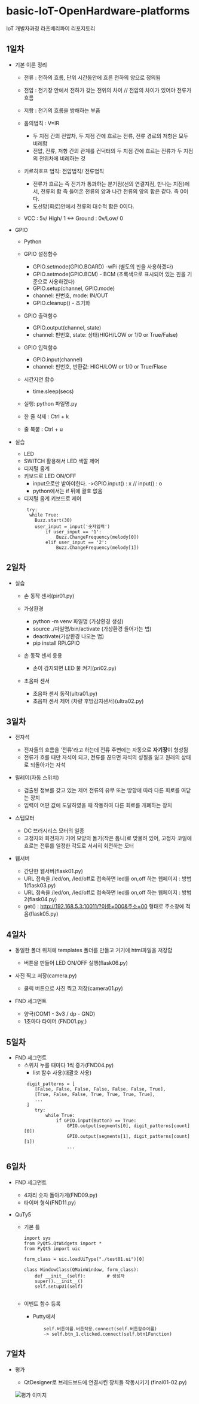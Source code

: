 # basic-IoT-OpenHardware-platforms
IoT 개발자과정 라즈베리파이 리포지토리

## 1일차
- 기본 이론 정리
    - 전류 : 전하의 흐름, 단위 시간동안에 흐른 전하의 양으로 정의됨
    - 전압 : 전기장 안에서 전하가 갖는 전위의 차이 // 전압의 차이가 있어야 전류가 흐름
    - 저항 : 전기의 흐름을 방해하는 부품

    - 옴의법칙 : V=IR 
        - 두 지점 간의 전압차, 두 지점 간에 흐르는 전류, 전류 경로의 저항은 모두 비례함
        - 전압, 전류, 저항 간의 관계를 컨덕터의 두 지점 간에 흐르는 전류가 두 지점의 전위차에 비례하는 것

    - 키르히호프 법칙: 전압법칙/ 전류법칙
        - 전류가 흐르는 즉 전기가 통과하는 분기점(선의 연결지점, 만나는 지점)에서, 전류의 합 즉 들어온 전류의 양과 나간 전류의 양의 합은 같다. 즉 0이다. 
        - 도선망(회로)안에서 전류의 대수적 합은 0이다.

    - VCC : 5v/ High/ 1 <-> Ground : 0v/Low/ 0

- GPIO
    - Python
    - GPIO 설정함수
	    - GPIO.setmode(GPIO.BOARD) -wPi (별도의 핀을 사용하겠다)
	    - GPIO.setmode(GPIO.BCM) - BCM (초록색으로 표시되어 있는 핀을 기준으로 사용하겠다)
	    - GPIO.setup(channel, GPIO.mode) 
	    - channel: 핀번호, mode: IN/OUT
	    - GPIO.cleanup() - 초기화

    - GPIO 출력함수
	    - GPIO.output(channel, state)
	    - channel: 핀번호, state: 상태(HIGH/LOW or 1/0 or True/False)

    - GPIO 입력함수
	    - GPIO.input(channel)
	    - channel: 핀번호, 반환값: HIGH/LOW or 1/0 or True/Flase

    - 시간지연 함수
	    - time.sleep(secs)

    - 실행: python 파일명.py
    - 한 줄 삭제 : Ctrl + k
    - 줄 복붙 : Ctrl + u

- 실습
    - LED 
    - SWITCH 활용해서 LED 색깔 제어
    - 디지털 음계
    - 키보드로 LED ON/OFF   
        - input으로만 받아야한다. ->GPIO.input() : x // input() : o
        - python에서는 if 뒤에 괄호 없음 
    - 디지털 음계 키보드로 제어
        ```
         try:
          while True:
            Buzz.start(30)
            user_input = input('숫자입력')
                if user_input == '1':
                    Buzz.ChangeFrequency(melody[0])
                elif user_input == '2':
                    Buzz.ChangeFrequency(melody[1])
        ```

## 2일차
- 실습
    - 손 동작 센서(pir01.py)
    - 가상환경
        - python -m venv 파일명 (가상환경 생성)
        - source ./파일명/bin/activate (가상환경 들어가는 법)
        - deactivate(가상환경 나오는 법)
        - pip install RPi.GPIO
    
    - 손 동작 센서 응용
        - 손이 감지되면 LED 불 켜기(pri02.py)

    - 초음파 센서
        - 초음파 센서 동작(ultra01.py)
        - 초음파 센서 제어 (차량 후방감지센서)(ultra02.py)

## 3일차 
- 전자석 
    - 전자들의 흐름을 '전류'라고 하는데 전류 주변에는 자동으로 **자기장**이 형성됨
    -  전류가 흐를 때만 자석이 되고, 전류를 끊으면 자석의 성질을 잃고 원래의 상태로 되돌아가는 자석

- 릴레이(자동 스위치)
    - 검출된 정보를 갖고 있는 제어 전류의 유무 또는 방향에 따라 다른 회로를 여닫는 장치
    - 입력이 어떤 값에 도달하였을 때 작동하여 다른 회로를 개폐하는 장치 

- 스텝모터
    -  DC 브러시리스 모터의 일종
    - 고정자와 회전자가 기어 모양의 돌기(작은 톱니)로 맞물려 있어, 고정자 코일에 흐르는 전류를 일정한 각도로 서서히 회전하는 모터

- 웹서버 
    - 간단한 웹서버(flask01.py)
    - URL 접속을 /led/on, /led/off로 접속하면 led를 on,off 하는 웹페이지 : 방법1(flask03.py)
    - URL 접속을 /led/on, /led/off로 접속하면 led를 on,off 하는 웹페이지 : 방법2(flask04.py)
    - get() : http://192.168.5.3:10011/?이름=000&주소=00 형태로 주소창에 적음(flask05.py)

## 4일차
- 동일한 폴더 위치에 templates 폴더를 만들고 거기에 html파일을 저장함
    - 버튼을 만들어 LED ON/OFF 실행(flask06.py)

- 사진 찍고 저장(camera.py)
    - 클릭 버튼으로 사진 찍고 저장(camera01.py)

- FND 세그먼트
    - 양극(COM1 - 3v3 / dp - GND)
    - 1초마다 타이머 (FND01.py,)

## 5일차
- FND 세그먼트  
    - 스위치 누를 때마다 1씩 증가(FND04.py)
        - list 함수 사용(대괄호 사용)
        ```
         digit_patterns = [
            [False, False, False, False, False, False, True],
            [True, False, False, True, True, True, True],
            ...
         ]
            try:
                while True:
                    if GPIO.input(Button) == True:
                        GPIO.output(segments[0], digit_patterns[count][0])
                        GPIO.output(segments[1], digit_patterns[count][1])
                        ...
        ``` 

## 6일차
- FND 세그먼트
    - 4자리 숫자 돌아가게(FND09.py)
    - 타이머 형식(FND11.py)

- QuTy5
    - 기본 틀
        ```
        import sys
        from PyQt5.QtWidgets import *
        from PyQt5 import uic

        form_class = uic.loadUiType("./test01.ui")[0]

        class WindowClass(QMainWindow, form_class):
            def __init__(self):        # 생성자
            super().__init__()
            self.setupUi(self)


        ```

    - 이벤트 함수 등록
        - Putty에서 
            ```
                self.버튼이름.버튼작용.connect(self.버튼함수이름)
                -> self.btn_1.clicked.connect(self.btn1Function)
            ```

## 7일차
- 평가
    - QtDesigner로 브레드보드에 연결시킨 장치들 작동시키기 (final01-02.py)

    ![평가 이미지](https://raw.githubusercontent.com/qkrskdusdlqslek/basic-IoT-OpenHardware-platforms/main/day07/final.png)